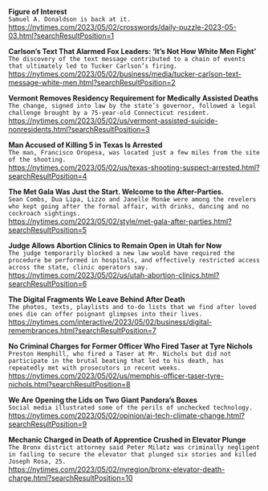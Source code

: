 **Figure of Interest**\
`Samuel A. Donaldson is back at it.`\
https://nytimes.com/2023/05/02/crosswords/daily-puzzle-2023-05-03.html?searchResultPosition=1

**Carlson’s Text That Alarmed Fox Leaders: ‘It’s Not How White Men Fight’**\
`The discovery of the text message contributed to a chain of events that ultimately led to Tucker Carlson’s firing.`\
https://nytimes.com/2023/05/02/business/media/tucker-carlson-text-message-white-men.html?searchResultPosition=2

**Vermont Removes Residency Requirement for Medically Assisted Deaths**\
`The change, signed into law by the state’s governor, followed a legal challenge brought by a 75-year-old Connecticut resident.`\
https://nytimes.com/2023/05/02/us/vermont-assisted-suicide-nonresidents.html?searchResultPosition=3

**Man Accused of Killing 5 in Texas Is Arrested**\
`The man, Francisco Oropesa, was located just a few miles from the site of the shooting.`\
https://nytimes.com/2023/05/02/us/texas-shooting-suspect-arrested.html?searchResultPosition=4

**The Met Gala Was Just the Start. Welcome to the After-Parties.**\
`Sean Combs, Dua Lipa, Lizzo and Janelle Monáe were among the revelers who kept going after the formal affair, with drinks, dancing and no cockroach sightings.`\
https://nytimes.com/2023/05/02/style/met-gala-after-parties.html?searchResultPosition=5

**Judge Allows Abortion Clinics to Remain Open in Utah for Now**\
`The judge temporarily blocked a new law would have required the procedure be performed in hospitals, and effectively restricted access across the state, clinic operators say.`\
https://nytimes.com/2023/05/02/us/utah-abortion-clinics.html?searchResultPosition=6

**The Digital Fragments We Leave Behind After Death**\
`The photos, texts, playlists and to-do lists that we find after loved ones die can offer poignant glimpses into their lives.`\
https://nytimes.com/interactive/2023/05/02/business/digital-remembrances.html?searchResultPosition=7

**No Criminal Charges for Former Officer Who Fired Taser at Tyre Nichols**\
`Preston Hemphill, who fired a Taser at Mr. Nichols but did not participate in the brutal beating that led to his death, has repeatedly met with prosecutors in recent weeks.`\
https://nytimes.com/2023/05/02/us/memphis-officer-taser-tyre-nichols.html?searchResultPosition=8

**We Are Opening the Lids on Two Giant Pandora’s Boxes**\
`Social media illustrated some of the perils of unchecked technology.`\
https://nytimes.com/2023/05/02/opinion/ai-tech-climate-change.html?searchResultPosition=9

**Mechanic Charged in Death of Apprentice Crushed in Elevator Plunge**\
`The Bronx district attorney said Peter Milatz was criminally negligent in failing to secure the elevator that plunged six stories and killed Joseph Rosa, 25.`\
https://nytimes.com/2023/05/02/nyregion/bronx-elevator-death-charge.html?searchResultPosition=10

